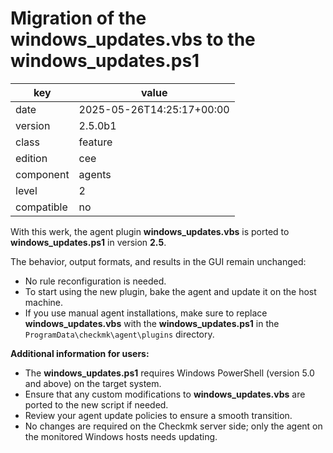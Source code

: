 [//]: # (werk v2)
# Migration of the windows_updates.vbs to the windows_updates.ps1

key        | value
---------- | ---
date       | 2025-05-26T14:25:17+00:00
version    | 2.5.0b1
class      | feature
edition    | cee
component  | agents
level      | 2
compatible | no

With this werk, the agent plugin **windows_updates.vbs** is ported to **windows_updates.ps1**
in version **2.5**.

The behavior, output formats, and results in the GUI remain unchanged:

- No rule reconfiguration is needed.
- To start using the new plugin, bake the agent and update it on the host machine.
- If you use manual agent installations, make sure to replace **windows_updates.vbs**
  with the **windows_updates.ps1** in the `ProgramData\checkmk\agent\plugins` directory.

**Additional information for users:**

- The **windows_updates.ps1** requires Windows PowerShell (version 5.0 and above) on the
  target system.
- Ensure that any custom modifications to **windows_updates.vbs** are ported to the new
  script if needed.
- Review your agent update policies to ensure a smooth transition.
- No changes are required on the Checkmk server side; only the agent on the monitored
  Windows hosts needs updating.

